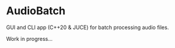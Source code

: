 # AudioBatch

GUI and CLI app (C++20 & JUCE) for batch processing audio files.

Work in progress...

